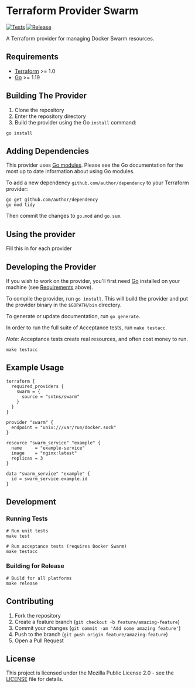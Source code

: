 # Terraform Provider Swarm

[![Tests](https://github.com/sntns/terraform-provider-swarm/workflows/Tests/badge.svg)](https://github.com/sntns/terraform-provider-swarm/actions?query=workflow%3ATests)
[![Release](https://github.com/sntns/terraform-provider-swarm/workflows/Release/badge.svg)](https://github.com/sntns/terraform-provider-swarm/actions?query=workflow%3ARelease)

A Terraform provider for managing Docker Swarm resources.

## Requirements

- [Terraform](https://developer.hashicorp.com/terraform/downloads) >= 1.0
- [Go](https://golang.org/doc/install) >= 1.19

## Building The Provider

1. Clone the repository
2. Enter the repository directory
3. Build the provider using the Go `install` command:

```shell
go install
```

## Adding Dependencies

This provider uses [Go modules](https://github.com/golang/go/wiki/Modules).
Please see the Go documentation for the most up to date information about using Go modules.

To add a new dependency `github.com/author/dependency` to your Terraform provider:

```shell
go get github.com/author/dependency
go mod tidy
```

Then commit the changes to `go.mod` and `go.sum`.

## Using the provider

Fill this in for each provider

## Developing the Provider

If you wish to work on the provider, you'll first need [Go](http://www.golang.org) installed on your machine (see [Requirements](#requirements) above).

To compile the provider, run `go install`. This will build the provider and put the provider binary in the `$GOPATH/bin` directory.

To generate or update documentation, run `go generate`.

In order to run the full suite of Acceptance tests, run `make testacc`.

*Note:* Acceptance tests create real resources, and often cost money to run.

```shell
make testacc
```

## Example Usage

```hcl
terraform {
  required_providers {
    swarm = {
      source = "sntns/swarm"
    }
  }
}

provider "swarm" {
  endpoint = "unix:///var/run/docker.sock"
}

resource "swarm_service" "example" {
  name     = "example-service"
  image    = "nginx:latest"
  replicas = 3
}

data "swarm_service" "example" {
  id = swarm_service.example.id
}
```

## Development

### Running Tests

```shell
# Run unit tests
make test

# Run acceptance tests (requires Docker Swarm)
make testacc
```

### Building for Release

```shell
# Build for all platforms
make release
```

## Contributing

1. Fork the repository
2. Create a feature branch (`git checkout -b feature/amazing-feature`)
3. Commit your changes (`git commit -am 'Add some amazing feature'`)
4. Push to the branch (`git push origin feature/amazing-feature`)
5. Open a Pull Request

## License

This project is licensed under the Mozilla Public License 2.0 - see the [LICENSE](LICENSE) file for details.